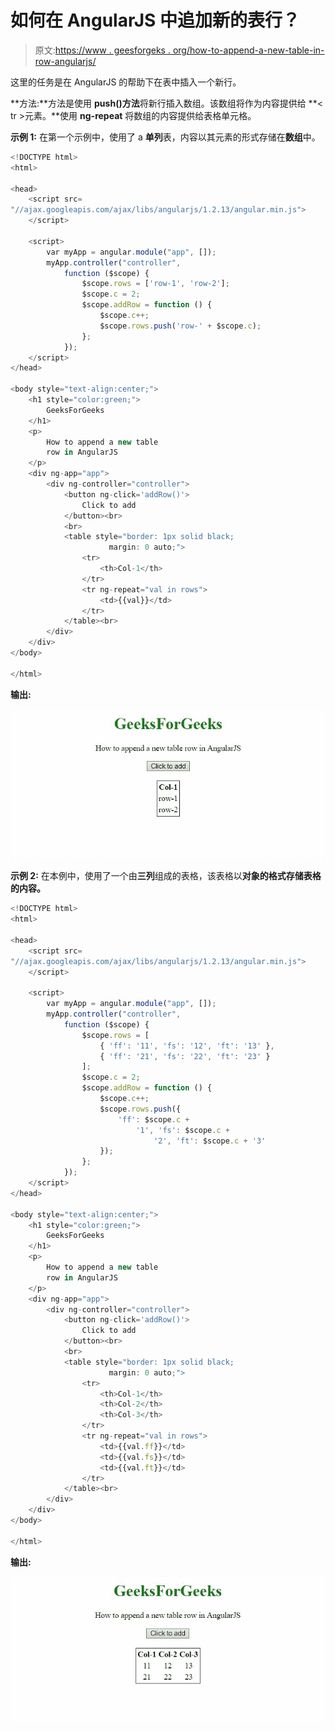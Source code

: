 # 如何在 AngularJS 中追加新的表行？

> 原文:[https://www . geesforgeks . org/how-to-append-a-new-table-in-row-angularjs/](https://www.geeksforgeeks.org/how-to-append-a-new-table-row-in-angularjs/)

这里的任务是在 AngularJS 的帮助下在表中插入一个新行。

**方法:**方法是使用 **push()方法**将新行插入数组。该数组将作为内容提供给 **< tr >元素。**使用 **ng-repeat** 将数组的内容提供给表格单元格。

**示例 1:** 在第一个示例中，使用了 a **单列**表，内容以其元素的形式存储在**数组**中。

```ts
<!DOCTYPE html>
<html>

<head>
    <script src=
"//ajax.googleapis.com/ajax/libs/angularjs/1.2.13/angular.min.js">
    </script>

    <script>
        var myApp = angular.module("app", []);
        myApp.controller("controller",
            function ($scope) {
                $scope.rows = ['row-1', 'row-2'];
                $scope.c = 2;
                $scope.addRow = function () {
                    $scope.c++;
                    $scope.rows.push('row-' + $scope.c);
                };
            });
    </script>
</head>

<body style="text-align:center;">
    <h1 style="color:green;">
        GeeksForGeeks
    </h1>
    <p>
        How to append a new table 
        row in AngularJS
    </p>
    <div ng-app="app">
        <div ng-controller="controller">
            <button ng-click='addRow()'>
                Click to add
            </button><br>
            <br>
            <table style="border: 1px solid black;
                      margin: 0 auto;">
                <tr>
                    <th>Col-1</th>
                </tr>
                <tr ng-repeat="val in rows">
                    <td>{{val}}</td>
                </tr>
            </table><br>
        </div>
    </div>
</body>

</html>       
```

**输出:**

![](img/b339dda27baf9300954db29e04922c93.png)

**示例 2:** 在本例中，使用了一个由**三列**组成的表格，该表格以**对象的格式存储表格的内容。**

```ts
<!DOCTYPE html>
<html>

<head>
    <script src=
"//ajax.googleapis.com/ajax/libs/angularjs/1.2.13/angular.min.js">
    </script>

    <script>
        var myApp = angular.module("app", []);
        myApp.controller("controller",
            function ($scope) {
                $scope.rows = [
                    { 'ff': '11', 'fs': '12', 'ft': '13' },
                    { 'ff': '21', 'fs': '22', 'ft': '23' }
                ];
                $scope.c = 2;
                $scope.addRow = function () {
                    $scope.c++;
                    $scope.rows.push({
                        'ff': $scope.c +
                            '1', 'fs': $scope.c +
                                '2', 'ft': $scope.c + '3'
                    });
                };
            });
    </script>
</head>

<body style="text-align:center;">
    <h1 style="color:green;">
        GeeksForGeeks
    </h1>
    <p>
        How to append a new table 
        row in AngularJS
    </p>
    <div ng-app="app">
        <div ng-controller="controller">
            <button ng-click='addRow()'>
                Click to add
            </button><br>
            <br>
            <table style="border: 1px solid black; 
                      margin: 0 auto;">
                <tr>
                    <th>Col-1</th>
                    <th>Col-2</th>
                    <th>Col-3</th>
                </tr>
                <tr ng-repeat="val in rows">
                    <td>{{val.ff}}</td>
                    <td>{{val.fs}}</td>
                    <td>{{val.ft}}</td>
                </tr>
            </table><br>
        </div>
    </div>
</body>

</html>       
```

**输出:**

![](img/49a0592d9e2a42828bfd9faef771fe73.png)